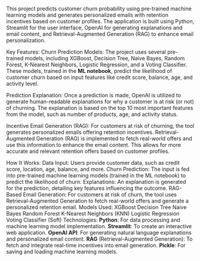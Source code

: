 This project predicts customer churn probability using pre-trained machine learning models and generates personalized emails with retention incentives based on customer profiles. The application is built using Python, Streamlit for the user interface, OpenAI for generating explanations and email content, and Retrieval-Augmented Generation (RAG) to enhance email personalization.

Key Features:
Churn Prediction Models: The project uses several pre-trained models, including XGBoost, Decision Tree, Naive Bayes, Random Forest, K-Nearest Neighbors, Logistic Regression, and a Voting Classifier. These models, trained in the **ML notebook**, predict the likelihood of customer churn based on input features like credit score, balance, age, and activity level.

Prediction Explanation: Once a prediction is made, OpenAI is utilized to generate human-readable explanations for why a customer is at risk (or not) of churning. The explanation is based on the top 10 most important features from the model, such as number of products, age, and activity status.

Incentive Email Generation (RAG): For customers at risk of churning, the tool generates personalized emails offering retention incentives. Retrieval-Augmented Generation (RAG) is implemented to fetch real-world offers and use this information to enhance the email content. This allows for more accurate and relevant retention offers based on customer profiles.

How It Works:
Data Input: Users provide customer data, such as credit score, location, age, balance, and more.
Churn Prediction: The input is fed into pre-trained machine learning models (trained in the ML notebook) to predict the likelihood of churn.
Explanations: An explanation is generated for the prediction, detailing key features influencing the outcome.
RAG-Based Email Generation: For customers at risk of churn, the tool uses Retrieval-Augmented Generation to fetch real-world offers and generate a personalized retention email.
Models Used:
XGBoost
Decision Tree
Naive Bayes
Random Forest
K-Nearest Neighbors (KNN)
Logistic Regression
Voting Classifier (Soft)
Technologies:
**Python**: For data processing and machine learning model implementation.
**Streamlit**: To create an interactive web application.
**OpenAI API**: For generating natural language explanations and personalized email content.
**RAG** (Retrieval-Augmented Generation): To fetch and integrate real-time incentives into email generation.
**Pickle**: For saving and loading machine learning models.
